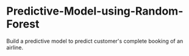 # Predictive-Model-using-Random-Forest
Build a predictive model to predict customer's complete booking of an airline. 
